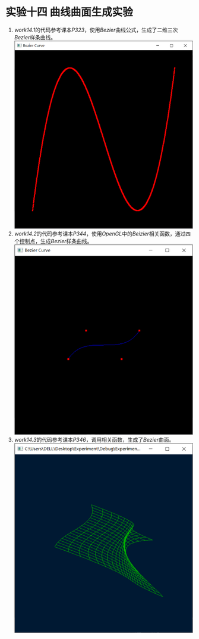 # 实验十四 曲线曲面生成实验
1. *work14.1*的代码参考课本*P323*，使用*Bezier*曲线公式，生成了二维三次*Bezier*样条曲线。
![avatar](/袁新宇_20201060335/images/work14.1.png)
2. *work14.2*的代码参考课本*P344*，使用*OpenGL*中的*Beizier*相关函数，通过四个控制点，生成*Bezier*样条曲线。
![avatar](/袁新宇_20201060335/images/work14.2.png)
3. *work14.3*的代码参考课本*P346*，调用相关函数，生成了*Bezier*曲面。
![avatar](/袁新宇_20201060335/images/work14.3.png)